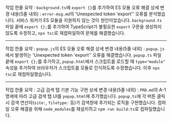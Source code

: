 작업 한줄 요약 : `background.ts`에 `export {}`를 추가하여 ES 모듈 오류 해결
상세 변경 내용(5줄 내외) : `error-msg.md`의 'Unexpected token 'export'' 오류를 분석했습니다. 서비스 워커가 ES 모듈을 지원하지 않는 것이 원인이었습니다. `background.ts` 파일 끝에 `export {};`를 추가하여 TypeScript가 불필요한 `export` 구문을 생성하지 않도록 수정하고, `npx tsc`로 재컴파일하여 문제를 해결했습니다.

---

작업 한줄 요약 : `popup.js`의 ES 모듈 오류 해결
상세 변경 내용(5줄 내외) : `popup.js`에서 발생하는 'Unexpected token 'export'' 오류를 해결했습니다. `popup.ts` 파일 끝에 `export {};`를 추가하고, `popup.html`에서 스크립트를 로드할 때 `type="module"` 속성을 추가하여 브라우저가 스크립트를 모듈로 인식하도록 수정했습니다. 이후 `npx tsc`로 재컴파일했습니다.

---

작업 한줄 요약 : 고급 검색 탭 기본 기능 구현
상세 변경 내용(5줄 내외) : `PRD.md`의 A-1 명세에 따라 고급 검색 탭 UI를 `popup.html`에 추가했습니다. `popup.ts`에 각 버튼 클릭 시 검색 연산자(`site:`, `filetype:` 등)가 검색창에 추가되는 로직을 구현했습니다. 컴파일 오류 해결을 위해 `node_modules`를 재설치하고 `npm run build:ts`로 컴파일했습니다.